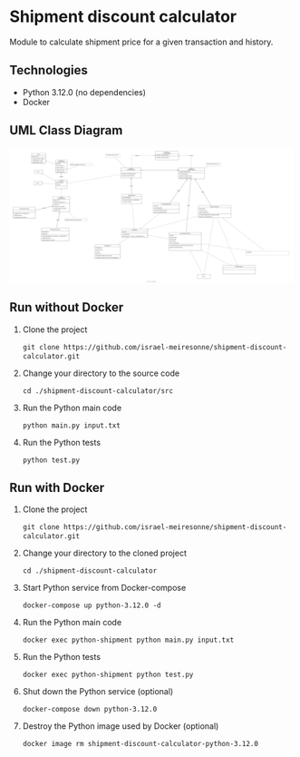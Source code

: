 # Shipment discount calculator

Module to calculate shipment price for a given transaction and history.

## Technologies

* Python 3.12.0 (no dependencies)
* Docker

## UML Class Diagram

[<img src="./docs/rsc/final-class-diagram.drawio.svg" width="500">](./docs/rsc/final-class-diagram.drawio.svg)

## Run without Docker

1. Clone the project

    ```Shell
    git clone https://github.com/israel-meiresonne/shipment-discount-calculator.git
    ```

2. Change your directory to the source code

    ```Shell
    cd ./shipment-discount-calculator/src
    ```

3. Run the Python main code

    ```Shell
    python main.py input.txt
    ```

4. Run the Python tests

    ```Shell
    python test.py
    ```

## Run with Docker

1. Clone the project

    ```Shell
    git clone https://github.com/israel-meiresonne/shipment-discount-calculator.git
    ```

2. Change your directory to the cloned project

    ```Shell
    cd ./shipment-discount-calculator
    ```

3. Start Python service from Docker-compose

    ```Shell
    docker-compose up python-3.12.0 -d
    ```

4. Run the Python main code

    ```Shell
    docker exec python-shipment python main.py input.txt
    ```

5. Run the Python tests

    ```Shell
    docker exec python-shipment python test.py
    ```

6. Shut down the Python service (optional)

    ```Shell
    docker-compose down python-3.12.0
    ```

7. Destroy the Python image used by Docker (optional)

    ```Shell
    docker image rm shipment-discount-calculator-python-3.12.0
    ```

